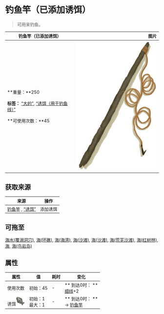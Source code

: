 # 钓鱼竿（已添加诱饵）  
> 可用来钓鱼。  
  
  钓鱼竿（已添加诱饵）  |   图片   
 ----  |  ----:   
 **重量：**250<br><br>**标签：**	[“大的”](tag_Large.md), [“诱饵（用于钓鱼线）”](tag_FishingLineBait.md)<br><br>**可使用次数：**45  |  ![](Sprite/FishingRod.png)   
  
## 获取来源  
来源  |  操作  
----  |  ----  
[钓鱼竿](FishingRod.md) , [“诱饵”](tag_Bait.md)  |  添加诱饵  
## 可拖至  
[海水(覆溺洞穴)](Sea_Cave.md), [海(环礁)](Sea_Atoll.md), [海(海湾)](Sea_Bay.md), [海(沙滩)](Sea_Beach.md), [海(沙滩)](Sea_Cove.md), [海(荒芜沙滩)](Sea_DesolateBeach.md), [海(红树林)](Sea_Mangroves.md), [海](Sea_Raft.md), [海(鸟岩岛)](Sea_Rocks.md)  
## 属性   
属性  |  值  |  耗时  |  变化  
----  |  ----  |  ----  |  ----  
使用次数  |  初始：45  |  -  |  ** 到达0时： **<br>[细线](CordFiber.md)+2   
诱饵<img decoding="async" src="Sprite/SaturationFish.png" href="a.md" style="max-width:30px;max-height:30px;">  |  初始：1<br>最大：1  |  -  |  ** 到达0时： **<br>→ [钓鱼竿](FishingRod.md)  
